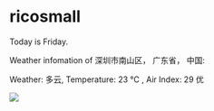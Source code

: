 # ricosmall

Today is Friday.

Weather infomation of 深圳市南山区， 广东省， 中国: 

Weather: 多云, Temperature: 23 ℃ , Air Index: 29 优

<img src="https://github-readme-stats.vercel.app/api?username=ricosmall&show_icons=true" />
